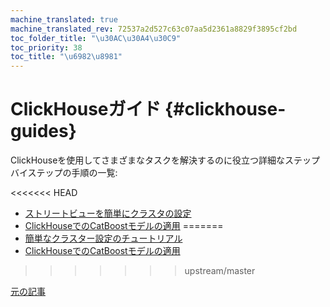 ```yaml
---
machine_translated: true
machine_translated_rev: 72537a2d527c63c07aa5d2361a8829f3895cf2bd
toc_folder_title: "\u30AC\u30A4\u30C9"
toc_priority: 38
toc_title: "\u6982\u8981"
---
```


# ClickHouseガイド {#clickhouse-guides}

ClickHouseを使用してさまざまなタスクを解決するのに役立つ詳細なステップバイステップの手順の一覧:

<<<<<<< HEAD
-   [ストリートビューを簡単にクラスタの設定](../getting_started/tutorial.md)
-   [ClickHouseでのCatBoostモデルの適用](apply_catboost_model.md)
=======
-   [簡単なクラスター設定のチュートリアル](../getting-started/tutorial.md)
-   [ClickHouseでのCatBoostモデルの適用](apply-catboost-model.md)
>>>>>>> upstream/master

[元の記事](https://clickhouse.tech/docs/en/guides/) <!--hide-->
